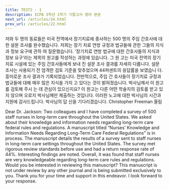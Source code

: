 ```yaml
---
title: TEST2 - 1
description: ICPA 3학년 1학기 기말고사 영어 본문
next_url: /articles/24.html
prev_url: /articles/22.html
---
```


저와 두 명의 동료들은 미국 전역에서 장기치료에 종사하는 500 명의 주임 간호사에 대한 설문 조사를 완수했습니다. 저희는 장기 치료 연방 규정과 법규들에 관한 그들의 지식과 정보 요구에 관하 여 질문했습니다. ‘장기치료 연방 법규에 대한 간호사들의 지식과 정보 요구’라는 제목의 원고를 작성하는 과정에 있습니다. 그 원 고는 미국 전역의 장기치료 시설에 있는 주임 간호사들에게 보내 진 설문 조사 결과를 자세히 다룹니다. 설문 조사는 사용되기 전 엄격한 검토 기준을 맞추었으며 44퍼센트의 응답률을 보였습니 다. 흥미로운 조사 결과가 기록되었습니다. 전반적으로, 주임 간 호사들이 장기치료 규정과 법규들에 대해 매우 많은 지식을 가지 고 있다는 것이 밝혀졌습니다. 박사님께서 이 원고를 검토해 주시 는 데 관심이 있으신지요? 이 원고는 다른 어떤 학술지의 검토를 받고 있지 않으며 오로지 박사님께만 제출하는 것입니다. 이러한 노고에 대한 박사님의 시간과 지원에 감사드립니다. 박사님의 답 신을 기다리겠습니다. Christopher Freeman 올림

Dear Dr. Jackson: Two colleagues and I have completed a survey of 500 staff nurses in long-term care throughout the United States. We asked about their knowledge and information needs regarding long-term care federal rules and regulations. A manuscript titled “Nurses’ Knowledge and Information Needs Regarding Long-Term Care Federal Regulations” is in process. The manuscript details the results of a survey sent to staff nurses in long-term care settings throughout the United States. The survey met rigorous review standards before use and had a return response rate of 44%. Interesting findings are noted. Overall, it was found that staff nurses are very knowledgeable regarding long-term care rules and regulations. Would you be interested in reviewing this manuscript? This manuscript is not under review by any other journal and is being submitted exclusively to you. Thank you for your time and support in this endeavor. I look forward to your response.
